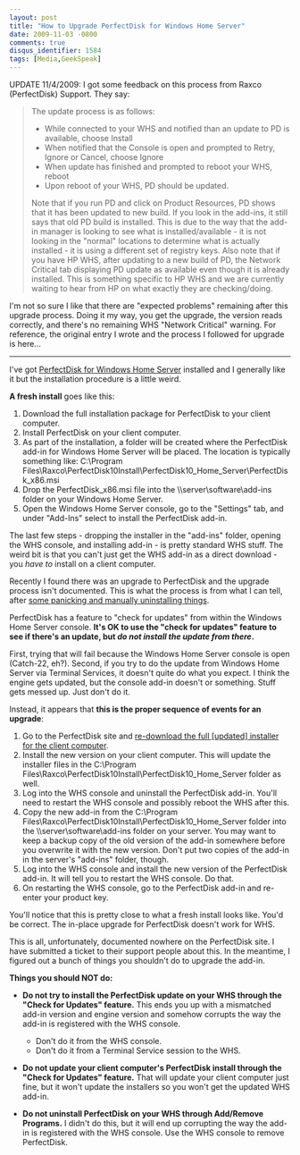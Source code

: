 ```yaml
---
layout: post
title: "How to Upgrade PerfectDisk for Windows Home Server"
date: 2009-11-03 -0800
comments: true
disqus_identifier: 1584
tags: [Media,GeekSpeak]
---
```

UPDATE 11/4/2009: I got some feedback on this process from Raxco
(PerfectDisk) Support. They say:

> The update process is as follows:
>
> -   While connected to your WHS and notified than an update to PD is
>     available, choose Install
> -   When notified that the Console is open and prompted to Retry,
>     Ignore or Cancel, choose Ignore
> -   When update has finished and prompted to reboot your WHS, reboot
> -   Upon reboot of your WHS, PD should be updated.
>
> Note that if you run PD and click on Product Resources, PD shows that
> it has been updated to new build. If you look in the add-ins, it still
> says that old PD build is installed. This is due to the way that the
> add-in manager is looking to see what is installed/available - it is
> not looking in the "normal" locations to determine what is actually
> installed - it is using a different set of registry keys. Also note
> that if you have HP WHS, after updating to a new build of PD, the
> Network Critical tab displaying PD update as available even though it
> is already installed. This is something specific to HP WHS and we are
> currently waiting to hear from HP on what exactly they are
> checking/doing.

I'm not so sure I like that there are "expected problems" remaining
after this upgrade process. Doing it my way, you get the upgrade, the
version reads correctly, and there's no remaining WHS "Network Critical"
warning. For reference, the original entry I wrote and the process I
followed for upgrade is here...

* * * * *

I've got [PerfectDisk for Windows Home
Server](http://www.perfectdisk.com/products/home-perfectdisk10-windows-home-server/learn-more)
installed and I generally like it but the installation procedure is a
little weird.

**A fresh install** goes like this:

1.  Download the full installation package for PerfectDisk to your
    client computer.
2.  Install PerfectDisk on your client computer.
3.  As part of the installation, a folder will be created where the
    PerfectDisk add-in for Windows Home Server will be placed. The
    location is typically something like: C:\\Program
    Files\\Raxco\\PerfectDisk10Install\\PerfectDisk10\_Home\_Server\\PerfectDisk\_x86.msi
4.  Drop the PerfectDisk\_x86.msi file into the
    \\\\server\\software\\add-ins folder on your Windows Home Server.
5.  Open the Windows Home Server console, go to the "Settings" tab, and
    under "Add-Ins" select to install the PerfectDisk add-in.

The last few steps - dropping the installer in the "add-ins" folder,
opening the WHS console, and installing add-in - is pretty standard WHS
stuff. The weird bit is that you can't just get the WHS add-in as a
direct download - you *have to* install on a client computer.

Recently I found there was an upgrade to PerfectDisk and the upgrade
process isn't documented. This is what the process is from what I can
tell, after [some panicking and manually uninstalling
things](/archive/2009/11/02/manually-uninstalling-a-windows-home-server-add-in.aspx).

PerfectDisk has a feature to "check for updates" from within the Windows
Home Server console. **It's OK to use the "check for updates" feature to
see if there's an update, but *do not install the update from there*.**

First, trying that will fail because the Windows Home Server console is
open (Catch-22, eh?). Second, if you try to do the update from Windows
Home Server via Terminal Services, it doesn't quite do what you expect.
I think the engine gets updated, but the console add-in doesn't or
something. Stuff gets messed up. Just don't do it.

Instead, it appears that **this is the proper sequence of events for an
upgrade**:

1.  Go to the PerfectDisk site and [re-download the full [updated]
    installer for the client
    computer](http://www.perfectdisk.com/support/re-download-products).
2.  Install the new version on your client computer. This will update
    the installer files in the C:\\Program
    Files\\Raxco\\PerfectDisk10Install\\PerfectDisk10\_Home\_Server
    folder as well.
3.  Log into the WHS console and uninstall the PerfectDisk add-in.
    You'll need to restart the WHS console and possibly reboot the WHS
    after this.
4.  Copy the new add-in from the C:\\Program
    Files\\Raxco\\PerfectDisk10Install\\PerfectDisk10\_Home\_Server
    folder into the \\\\server\\software\\add-ins folder on your server.
    You may want to keep a backup copy of the old version of the add-in
    somewhere before you overwrite it with the new version. Don't put
    two copies of the add-in in the server's "add-ins" folder, though.
5.  Log into the WHS console and install the new version of the
    PerfectDisk add-in. It will tell you to restart the WHS console. Do
    that.
6.  On restarting the WHS console, go to the PerfectDisk add-in and
    re-enter your product key.

You'll notice that this is pretty close to what a fresh install looks
like. You'd be correct. The in-place upgrade for PerfectDisk doesn't
work for WHS.

This is all, unfortunately, documented nowhere on the PerfectDisk site.
I have submitted a ticket to their support people about this. In the
meantime, I figured out a bunch of things you shouldn't do to upgrade
the add-in.

**Things you should NOT do:**

-   **Do not try to install the PerfectDisk update on your WHS through
    the "Check for Updates" feature.** This ends you up with a
    mismatched add-in version and engine version and somehow corrupts
    the way the add-in is registered with the WHS console.
    -   Don't do it from the WHS console.
    -   Don't do it from a Terminal Service session to the WHS.

-   **Do not update your client computer's PerfectDisk install through
    the "Check for Updates" feature.** That will update your client
    computer just fine, but it won't update the installers so you won't
    get the updated WHS add-in.
-   **Do not uninstall PerfectDisk on your WHS through Add/Remove
    Programs.** I didn't do this, but it will end up corrupting the way
    the add-in is registered with the WHS console. Use the WHS console
    to remove PerfectDisk.


